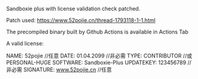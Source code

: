 Sandboxie plus with license validation check patched.

Patch used: https://www.52pojie.cn/thread-1793118-1-1.html

The precompiled binary built by Github Actions is available in Actions Tab

A valid license:

NAME: 52pojie  //任意
DATE: 01.04.2099  //非必需
TYPE: CONTRIBUTOR  //或PERSONAL-HUGE
SOFTWARE: Sandboxie-Plus
UPDATEKEY: 123456789  //非必需
SIGNATURE: www.52pojie.cn  //任意

